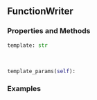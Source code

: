 ## <a id="Peeves.Doc.Writers.FunctionWriter">FunctionWriter</a>


### Properties and Methods
```python
template: str
```
<a id="Peeves.Doc.Writers.FunctionWriter.template_params">&nbsp;</a>
```python
template_params(self): 
```

### Examples
